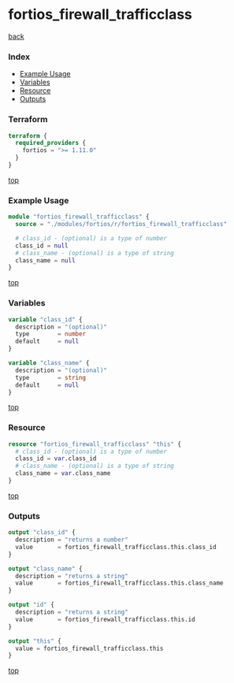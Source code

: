 # fortios_firewall_trafficclass

[back](../fortios.md)

### Index

- [Example Usage](#example-usage)
- [Variables](#variables)
- [Resource](#resource)
- [Outputs](#outputs)

### Terraform

```terraform
terraform {
  required_providers {
    fortios = ">= 1.11.0"
  }
}
```

[top](#index)

### Example Usage

```terraform
module "fortios_firewall_trafficclass" {
  source = "./modules/fortios/r/fortios_firewall_trafficclass"

  # class_id - (optional) is a type of number
  class_id = null
  # class_name - (optional) is a type of string
  class_name = null
}
```

[top](#index)

### Variables

```terraform
variable "class_id" {
  description = "(optional)"
  type        = number
  default     = null
}

variable "class_name" {
  description = "(optional)"
  type        = string
  default     = null
}
```

[top](#index)

### Resource

```terraform
resource "fortios_firewall_trafficclass" "this" {
  # class_id - (optional) is a type of number
  class_id = var.class_id
  # class_name - (optional) is a type of string
  class_name = var.class_name
}
```

[top](#index)

### Outputs

```terraform
output "class_id" {
  description = "returns a number"
  value       = fortios_firewall_trafficclass.this.class_id
}

output "class_name" {
  description = "returns a string"
  value       = fortios_firewall_trafficclass.this.class_name
}

output "id" {
  description = "returns a string"
  value       = fortios_firewall_trafficclass.this.id
}

output "this" {
  value = fortios_firewall_trafficclass.this
}
```

[top](#index)